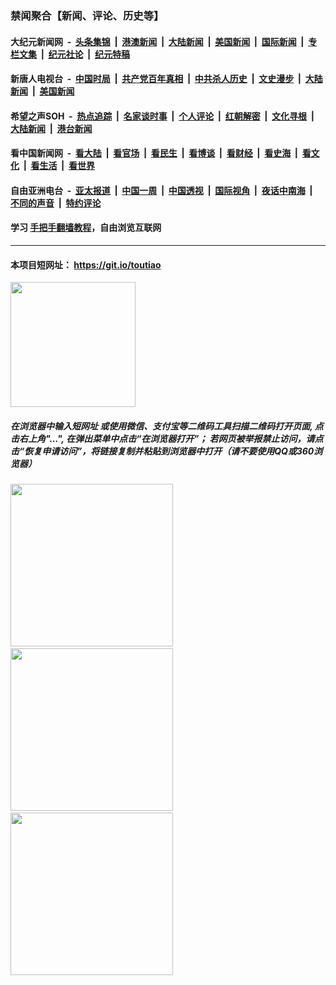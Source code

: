 ### 禁闻聚合【新闻、评论、历史等】

#### 大纪元新闻网 &nbsp;-&nbsp; [头条集锦](indexes/E头条集锦.md?t=02031511) &nbsp;|&nbsp; [港澳新闻](indexes/E港澳新闻.md?t=02031511)  &nbsp;|&nbsp; [大陆新闻](indexes/E大陆新闻.md?t=02031511) &nbsp;|&nbsp; [美国新闻](indexes/E美国新闻.md?t=02031511) &nbsp;|&nbsp; [国际新闻](indexes/E国际新闻.md?t=02031511) &nbsp;|&nbsp; [专栏文集](indexes/E专栏文集.md?t=02031511) &nbsp;|&nbsp; [纪元社论](indexes/E纪元社论.md?t=02031511) &nbsp;|&nbsp; [纪元特稿](indexes/E纪元特稿.md?t=02031511) 

#### 新唐人电视台 &nbsp;-&nbsp; [中国时局](indexes/N中国时局.md?t=02031511) &nbsp;|&nbsp; [共产党百年真相](indexes/N共产党百年真相.md?t=02031511) &nbsp;|&nbsp; [中共杀人历史](indexes/N中共杀人历史.md?t=02031511) &nbsp;|&nbsp; [文史漫步](indexes/N文史漫步.md?t=02031511) &nbsp;|&nbsp; [大陆新闻](indexes/N大陆新闻.md?t=02031511) &nbsp;|&nbsp; [美国新闻](indexes/N美国新闻.md?t=02031511)

#### 希望之声SOH &nbsp;-&nbsp; [热点追踪](indexes/H热点追踪.md?t=02031511) &nbsp;|&nbsp; [名家谈时事](indexes/H名家谈时事.md?t=02031511) &nbsp;|&nbsp; [个人评论](indexes/H个人评论.md?t=02031511)  &nbsp;|&nbsp; [红朝解密](indexes/H红朝解密.md?t=02031511) &nbsp;|&nbsp; [文化寻根](indexes/H文化寻根.md?t=02031511) &nbsp;|&nbsp; [大陆新闻](indexes/H大陆新闻.md?t=02031511) &nbsp;|&nbsp; [港台新闻](indexes/H港台新闻.md?t=02031511)

#### 看中国新闻网 &nbsp;-&nbsp; [看大陆](indexes/S看大陆.md?t=02031511) &nbsp;|&nbsp; [看官场](indexes/S看官场.md?t=02031511) &nbsp;|&nbsp; [看民生](indexes/S看民生.md?t=02031511)  &nbsp;|&nbsp; [看博谈](indexes/S看博谈.md?t=02031511) &nbsp;|&nbsp; [看财经](indexes/S看财经.md?t=02031511) &nbsp;|&nbsp; [看史海](indexes/S看史海.md?t=02031511) &nbsp;|&nbsp; [看文化](indexes/S看文化.md?t=02031511) &nbsp;|&nbsp; [看生活](indexes/S看生活.md?t=02031511) &nbsp;|&nbsp; [看世界](indexes/S看世界.md?t=02031511)

#### 自由亚洲电台 &nbsp;-&nbsp; [亚太报道](indexes/R亚太报道.md?t=02031511) &nbsp;|&nbsp; [中国一周](indexes/R中国一周.md?t=02031511) &nbsp;|&nbsp; [中国透视](indexes/R中国透视.md?t=02031511)  &nbsp;|&nbsp; [国际视角](indexes/R国际视角.md?t=02031511) &nbsp;|&nbsp; [夜话中南海](indexes/R夜话中南海.md?t=02031511) &nbsp;|&nbsp; [不同的声音](indexes/R不同的声音.md?t=02031511) &nbsp;|&nbsp; [特约评论](indexes/R特约评论.md?t=02031511)

#### 学习 [手把手翻墙教程](https://github.com/gfw-breaker/guides/wiki)，自由浏览互联网

----

#### 本项目短网址： https://git.io/toutiao
<img src="https://raw.githubusercontent.com/gfw-breaker/banned-news/master/scripts/img/qr.png" width="200px"/>  

##### 在浏览器中输入短网址 或使用微信、支付宝等二维码工具扫描二维码打开页面, 点击右上角"...", 在弹出菜单中点击“在浏览器打开”； 若网页被举报禁止访问，请点击“恢复申请访问”，将链接复制并粘贴到浏览器中打开（请不要使用QQ或360浏览器）

<img src="https://raw.githubusercontent.com/gfw-breaker/banned-news/master/scripts/img/1.png" width="260px"/> &nbsp; <img src="https://raw.githubusercontent.com/gfw-breaker/banned-news/master/scripts/img/2.png" width="260px"/> &nbsp; <img src="https://raw.githubusercontent.com/gfw-breaker/banned-news/master/scripts/img/3.png" width="260px"/>
